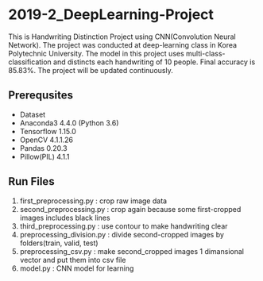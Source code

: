 # 2019-2_DeepLearning-Project
This is Handwriting Distinction Project using CNN(Convolution Neural Network). The project was conducted at deep-learning class in Korea Polytechnic University. The model in this project uses multi-class-classification and distincts each handwriting of 10 people. Final accuracy is 85.83%. The project will be updated continuously.

## Prerequsites
- Dataset
- Anaconda3 4.4.0 (Python 3.6)
- Tensorflow 1.15.0
- OpenCV 4.1.1.26
- Pandas 0.20.3
- Pillow(PIL) 4.1.1

## Run Files
1. first_preprocessing.py : crop raw image data
2. second_preprocessing.py : crop again because some first-cropped images includes black lines
3. third_preprocessing.py : use contour to make handwriting clear
4. preprocessing_division.py : divide second-cropped images by folders(train, valid, test)
5. preprocessing_csv.py : make second_cropped images 1 dimansional vector and put them into csv file
6. model.py : CNN model for learning
